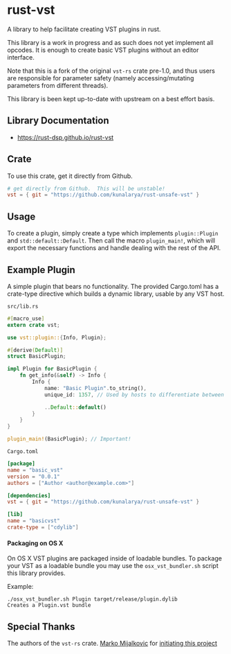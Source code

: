 # rust-vst

A library to help facilitate creating VST plugins in rust.

This library is a work in progress and as such does not yet implement all
opcodes. It is enough to create basic VST plugins without an editor interface.

Note that this is a fork of the original `vst-rs` crate pre-1.0, and thus
users are responsible for parameter safety (namely accessing/mutating parameters
from different threads).

This library is been kept up-to-date with upstream on a best effort basis.

## Library Documentation
  * https://rust-dsp.github.io/rust-vst

## Crate

To use this crate, get it directly from Github.
```toml
# get directly from Github.  This will be unstable!
vst = { git = "https://github.com/kunalarya/rust-unsafe-vst" }
```

## Usage
To create a plugin, simply create a type which implements `plugin::Plugin` and
`std::default::Default`. Then call the macro `plugin_main!`, which will export
the necessary functions and handle dealing with the rest of the API.

## Example Plugin
A simple plugin that bears no functionality. The provided Cargo.toml has a
crate-type directive which builds a dynamic library, usable by any VST host.

`src/lib.rs`

```rust
#[macro_use]
extern crate vst;

use vst::plugin::{Info, Plugin};

#[derive(Default)]
struct BasicPlugin;

impl Plugin for BasicPlugin {
    fn get_info(&self) -> Info {
        Info {
            name: "Basic Plugin".to_string(),
            unique_id: 1357, // Used by hosts to differentiate between plugins.

            ..Default::default()
        }
    }
}

plugin_main!(BasicPlugin); // Important!
```

`Cargo.toml`

```toml
[package]
name = "basic_vst"
version = "0.0.1"
authors = ["Author <author@example.com>"]

[dependencies]
vst = { git = "https://github.com/kunalarya/rust-unsafe-vst" }

[lib]
name = "basicvst"
crate-type = ["cdylib"]
```

#### Packaging on OS X

On OS X VST plugins are packaged inside of loadable bundles. 
To package your VST as a loadable bundle you may use the `osx_vst_bundler.sh` script this library provides. 

Example: 

```
./osx_vst_bundler.sh Plugin target/release/plugin.dylib
Creates a Plugin.vst bundle
```

## Special Thanks
The authors of the `vst-rs` crate.
[Marko Mijalkovic](https://github.com/overdrivenpotato) for [initiating this project](https://github.com/overdrivenpotato/rust-vst2)
